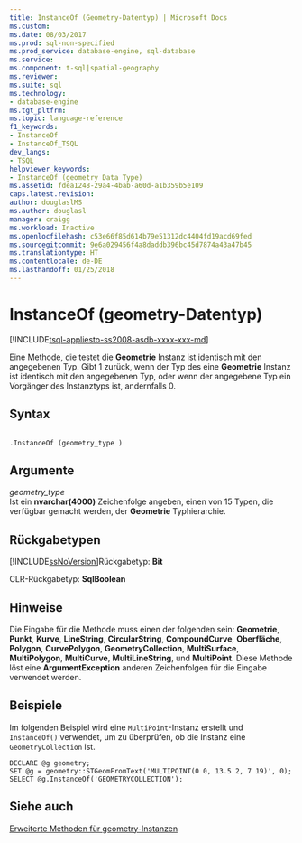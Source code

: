 ```yaml
---
title: InstanceOf (Geometry-Datentyp) | Microsoft Docs
ms.custom: 
ms.date: 08/03/2017
ms.prod: sql-non-specified
ms.prod_service: database-engine, sql-database
ms.service: 
ms.component: t-sql|spatial-geography
ms.reviewer: 
ms.suite: sql
ms.technology:
- database-engine
ms.tgt_pltfrm: 
ms.topic: language-reference
f1_keywords:
- InstanceOf
- InstanceOf_TSQL
dev_langs:
- TSQL
helpviewer_keywords:
- InstanceOf (geometry Data Type)
ms.assetid: fdea1248-29a4-4bab-a60d-a1b359b5e109
caps.latest.revision: 
author: douglaslMS
ms.author: douglasl
manager: craigg
ms.workload: Inactive
ms.openlocfilehash: c53e66f85d614b79e51312dc4404fd19acd69fed
ms.sourcegitcommit: 9e6a029456f4a8daddb396bc45d7874a43a47b45
ms.translationtype: HT
ms.contentlocale: de-DE
ms.lasthandoff: 01/25/2018
---
```

# <a name="instanceof-geometry-data-type"></a>InstanceOf (geometry-Datentyp)
[!INCLUDE[tsql-appliesto-ss2008-asdb-xxxx-xxx-md](../../includes/tsql-appliesto-ss2008-asdb-xxxx-xxx-md.md)]

Eine Methode, die testet die **Geometrie** Instanz ist identisch mit den angegebenen Typ. Gibt 1 zurück, wenn der Typ des eine **Geometrie** Instanz ist identisch mit den angegebenen Typ, oder wenn der angegebene Typ ein Vorgänger des Instanztyps ist, andernfalls 0.
  
## <a name="syntax"></a>Syntax  
  
```  
  
.InstanceOf (geometry_type )  
```  
  
## <a name="arguments"></a>Argumente  
 *geometry_type*  
 Ist ein **nvarchar(4000)** Zeichenfolge angeben, einen von 15 Typen, die verfügbar gemacht werden, der **Geometrie** Typhierarchie.  
  
## <a name="return-types"></a>Rückgabetypen  
 [!INCLUDE[ssNoVersion](../../includes/ssnoversion-md.md)]Rückgabetyp: **Bit**  
  
 CLR-Rückgabetyp: **SqlBoolean**  
  
## <a name="remarks"></a>Hinweise  
 Die Eingabe für die Methode muss einen der folgenden sein: **Geometrie**, **Punkt**, **Kurve**, **LineString**,  **CircularString**, **CompoundCurve**, **Oberfläche**, **Polygon**, **CurvePolygon**, **GeometryCollection**, **MultiSurface**, **MultiPolygon**, **MultiCurve**, **MultiLineString**, und **MultiPoint**. Diese Methode löst eine **ArgumentException** anderen Zeichenfolgen für die Eingabe verwendet werden.  
  
## <a name="examples"></a>Beispiele  
 Im folgenden Beispiel wird eine `MultiPoint`-Instanz erstellt und `InstanceOf()` verwendet, um zu überprüfen, ob die Instanz eine `GeometryCollection` ist.  
  
```  
DECLARE @g geometry;  
SET @g = geometry::STGeomFromText('MULTIPOINT(0 0, 13.5 2, 7 19)', 0);  
SELECT @g.InstanceOf('GEOMETRYCOLLECTION');  
```  
  
## <a name="see-also"></a>Siehe auch  
 [Erweiterte Methoden für geometry-Instanzen](../../t-sql/spatial-geometry/extended-methods-on-geometry-instances.md)  
  
  


